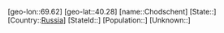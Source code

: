 ﻿---
location: [40.28,69.62]
type: City
tags:
- geo/City


SpocWebEntityId: 29596
isDeleted: false
confidential: public

---
[geo-lon::69.62]
[geo-lat::40.28]
[name::Chodschent]
[State::]
[Country::[Russia](geo/Continent/Europe/Russia.md)]
[StateId::]
[Population::]
[Unknown::]

